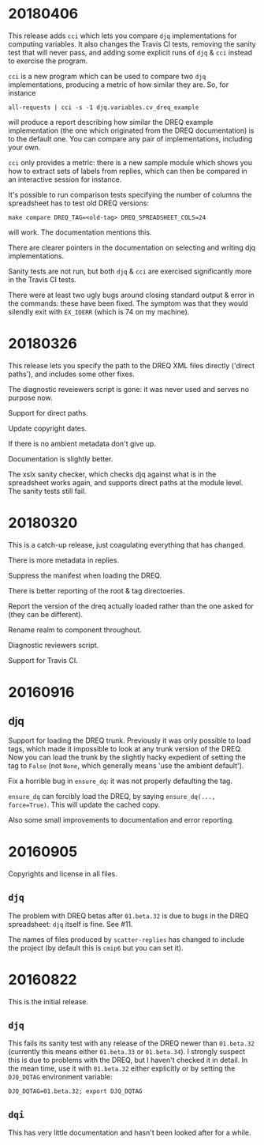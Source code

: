 <!-- (C) British Crown Copyright 2016, 2018, Met Office.
     See LICENSE.md in the top directory for license details. -->

# 20180406
This release adds `cci` which lets you compare `djq` implementations
for computing variables.  It also changes the Travis CI tests,
removing the sanity test that will never pass, and adding some
explicit runs of `djq` & `cci` instead to exercise the program.

`cci` is a new program which can be used to compare two `djq`
implementations, producing a metric of how similar they are.  So, for
instance

```
all-requests | cci -s -1 djq.variables.cv_dreq_example
```

will produce a report describing how similar the DREQ example
implementation (the one which originated from the DREQ documentation)
is to the default one.  You can compare any pair of implementations,
including your own.

`cci` only provides a metric: there is a new sample module which shows
you how to extract sets of labels from replies, which can then be
compared in an interactive session for instance.

It's possible to run comparison tests specifying the number of columns the
spreadsheet has to test old DREQ versions:

```
make compare DREQ_TAG=<old-tag> DREQ_SPREADSHEET_COLS=24
```

will work.  The documentation mentions this.

There are clearer pointers in the documentation on selecting and
writing djq implementations.

Sanity tests are not run, but both `djq` & `cci` are exercised
significantly more in the Travis CI tests.

There were at least two ugly bugs around closing standard output &
error in the commands: these have been fixed.  The symptom was that
they would silendly exit with `EX_IOERR` (which is 74 on my machine).

# 20180326
This release lets you specify the path to the DREQ XML files directly
('direct paths'), and includes some other fixes.

The diagnostic reveiewers script is gone: it was never used and serves
no purpose now.

Support for direct paths.

Update copyright dates.

If there is no ambient metadata don't give up.

Documentation is slightly better.

The xslx sanity checker, which checks djq against what is in the
spreadsheet works again, and supports direct paths at the module
level.  The sanity tests still fail.

# 20180320
This is a catch-up release, just coagulating everything that has
changed.

There is more metadata in replies.

Suppress the manifest when loading the DREQ.

There is better reporting of the root & tag directoeries.

Report the version of the dreq actually loaded rather than the one
asked for (they can be different).

Rename realm to component throughout.

Diagnostic reviewers script.

Support for Travis CI.

# 20160916

## djq
Support for loading the DREQ trunk.  Previously it was only possible
to load tags, which made it impossible to look at any trunk version of
the DREQ.  Now you can load the trunk by the slightly hacky expedient
of setting the tag to `False` (not `None`, which generally means 'use
the ambient default').

Fix a horrible bug in `ensure_dq`: it was not properly defaulting the
tag.

`ensure_dq` can forcibly load the DREQ, by saying `ensure_dq(...,
force=True)`.  This will update the cached copy.

Also some small improvements to documentation and error reporting.

# 20160905
Copyrights and license in all files.

## `djq`
The problem with DREQ betas after `01.beta.32` is due to bugs in the
DREQ spreadsheet: `djq` itself is fine.  See #11.

The names of files produced by `scatter-replies` has changed to
include the project (by default this is `cmip6` but you can set it).

# 20160822
This is the initial release.

## `djq`
This fails its sanity test with any release of the DREQ newer than
`01.beta.32` (currently this means either `01.beta.33` or
`01.beta.34`).  I strongly suspect this is due to problems with the
DREQ, but I haven't checked it in detail.  In the mean time, use it
with `01.beta.32` either explicitly or by setting the `DJQ_DQTAG`
environment variable:

```
DJQ_DQTAG=01.beta.32; export DJQ_DQTAG
```

## `dqi`
This has very little documentation and hasn't been looked after for a
while.